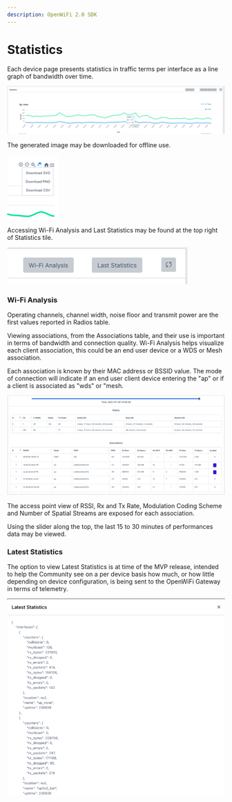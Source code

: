 ```yaml
---
description: OpenWiFi 2.0 SDK
---
```


# Statistics

Each device page presents statistics in traffic terms per interface as a line graph of bandwidth over time.

![](../.gitbook/assets/screen-shot-2021-07-29-at-2.52.10-pm.png)

The generated image may be downloaded for offline use. 

![](../.gitbook/assets/screen-shot-2021-07-29-at-2.53.14-pm.png)

Accessing Wi-Fi Analysis and Last Statistics may be found at the top right of Statistics tile. 

![](../.gitbook/assets/screen-shot-2021-07-29-at-3.06.20-pm.png)

### Wi-Fi Analysis

Operating channels, channel width, noise floor and transmit power are the first values reported in Radios table. 

Viewing associations, from the Associations table, and their use is important in terms of bandwidth and connection quality. Wi-Fi Analysis helps visualize each client association, this could be an end user device or a WDS or Mesh association. 

Each association is known by their MAC address or BSSID value. The mode of connection will indicate if an end user client device entering the "ap" or if a client is associated as "wds" or "mesh.

![](../.gitbook/assets/screen-shot-2021-07-29-at-2.57.34-pm.png)

The access point view of RSSI, Rx and Tx Rate, Modulation Coding Scheme and Number of Spatial Streams are exposed for each association. 

Using the slider along the top, the last 15 to 30 minutes of performances data may be viewed. 

### Latest Statistics

The option to view Latest Statistics is at time of the MVP release, intended to help the Community see on a per device basis how much, or how little depending on device configuration, is being sent to the OpenWiFi Gateway in terms of telemetry.  

![](../.gitbook/assets/screen-shot-2021-07-29-at-3.04.42-pm.png)

